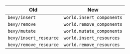| Old                    | New                           |
|------------------------|-------------------------------|
| `bevy/insert`          | `world.insert_components`     |
| `bevy/remove`          | `world.remove_components`     |
| `bevy/mutate`          | `world.mutate_components`     |
| `bevy/insert_resource` | `world.insert_resources`      |
| `bevy/remove_resource` | `world.remove_resources`      |
